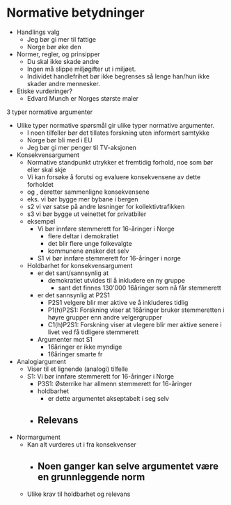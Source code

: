 
# Normative betydninger

- Handlings valg
	- Jeg bør gi mer til fattige
	- Norge bør øke den 
- Normer, regler, og prinsipper
	- Du skal ikke skade andre
	- Ingen må slippe miljøgifter ut i miljøet.
	- Individet handlefrihet bør ikke begrenses så lenge han/hun ikke skader andre mennesker.
- Etiske vurderinger?
	- Edvard Munch er Norges største maler


3 typer normative argumenter
- Ulike typer normative spørsmål gir ulike typer normative argumenter.
	- I noen tilfeller bør det tillates forskning uten informert samtykke
	- Norge bør bli med i EU
	- Jeg bør gi mer penger til TV-aksjonen
- Konsekvensargument
	- Normative standpunkt utrykker et fremtidig forhold, noe som bør eller skal skje
	- Vi kan forsøke å forutsi og evaluere konsekvensene av dette forholdet
	- og , deretter sammenligne konsekvensene
	- eks. vi bør bygge mer bybane i bergen
	- s2 vi vør satse på andre løsninger for kollektivtrafikken
	- s3 vi bør bygge ut veinettet for privatbiler
	- eksempel
		- Vi bør innføre stemmerett for 16-åringer i Norge
			- flere deltar i demokratiet
			- det blir flere unge folkevalgte
			- kommunene ønsker det selv
		- S1 vi bør innføre stemmerett for 16-åringer i norge
	- Holdbarhet for konsekvensargument
		- er det sant/sannsynlig at
			- demokratiet utvides til å inkludere en ny gruppe
				- sant det finnes 130'000 16åringer som nå får stemmerett
		- er det sannsynlig at P2S1
			- P2S1 velgere blir mer aktive ve å inkluderes tidlig
			- P1(h)P2S1: Forskning viser at 16åringer bruker stemmeretten i høyre grupper enn andre velgergrupper
			- C1(h)P2S1: Forskning viser at vlegere blir mer aktive senere i livet ved få tidligere stemmerett
		- Argumenter mot S1
			- 16åringer er ikke myndige
			- 16åringer smarte fr
- Analogiargument
	- Viser til et lignende (analogi) tilfelle
	- S1: Vi bør innføre stemmerett for 16-åringer i Norge
		- P3S1: Østerrike har allmenn stemmerett for 16-åringer
		- holdbarhet
			- er dette argumentet akseptabelt i seg selv
		- Relevans
			- 
- Normargument
	- Kan alt vurderes ut i fra konsekvenser
		- Noen ganger kan selve argumentet være en grunnleggende norm
			- 
	- Ulike krav til holdbarhet og relevans
